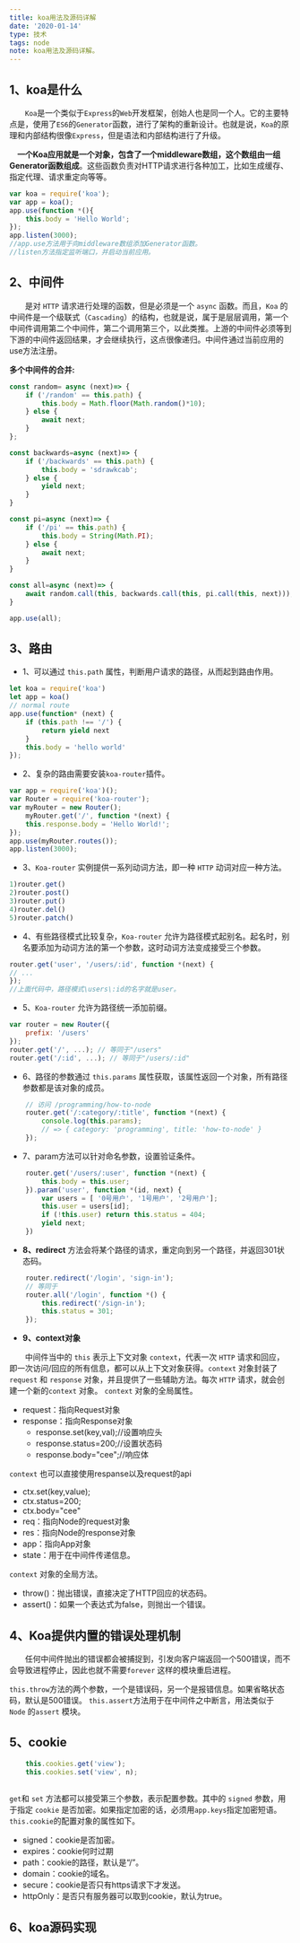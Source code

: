 ```yaml
---
title: koa用法及源码详解
date: '2020-01-14'
type: 技术
tags: node
note: koa用法及源码详解。
---
```

## 1、koa是什么

&#8195;&#8195;`Koa`是一个类似于`Express`的`Web`开发框架，创始人也是同一个人。它的主要特点是，使用了`ES6`的`Generator`函数，进行了架构的重新设计。也就是说，`Koa`的原理和内部结构很像`Express`，但是语法和内部结构进行了升级。


**&#8195;一个Koa应用就是一个对象，包含了一个middleware数组，这个数组由一组Generator函数组成**。这些函数负责对HTTP请求进行各种加工，比如生成缓存、指定代理、请求重定向等等。
```javascript
var koa = require('koa');
var app = koa();
app.use(function *(){
    this.body = 'Hello World';
});
app.listen(3000);
//app.use方法用于向middleware数组添加Generator函数。
//listen方法指定监听端口，并启动当前应用。
```
## 2、中间件

&#8195;&#8195;是对 `HTTP` 请求进行处理的函数，但是必须是一个 `async` 函数。而且，`Koa` 的中间件是一个级联式（`Cascading`）的结构，也就是说，属于是层层调用，第一个中间件调用第二个中间件，第二个调用第三个，以此类推。上游的中间件必须等到下游的中间件返回结果，才会继续执行，这点很像递归。中间件通过当前应用的use方法注册。

**多个中间件的合并:**
```javascript
const random= async (next)=> {
    if ('/random' == this.path) {
        this.body = Math.floor(Math.random()*10);
    } else {
        await next;
    }
};

const backwards=async (next)=> {
    if ('/backwards' == this.path) {
        this.body = 'sdrawkcab';
    } else {
        yield next;
    }
}

const pi=async (next)=> {
    if ('/pi' == this.path) {
        this.body = String(Math.PI);
    } else {
        await next;
    }
}

const all=async (next)=> {
    await random.call(this, backwards.call(this, pi.call(this, next)));
}

app.use(all);
```
## 3、路由

+ 1、可以通过 `this.path` 属性，判断用户请求的路径，从而起到路由作用。
```javascript
let koa = require('koa')
let app = koa()
// normal route
app.use(function* (next) {
    if (this.path !== '/') {
        return yield next
    }
    this.body = 'hello world'
});
```
+ 2、复杂的路由需要安装`koa-router`插件。
```javascript
var app = require('koa')();
var Router = require('koa-router');
var myRouter = new Router();
    myRouter.get('/', function *(next) {
    this.response.body = 'Hello World!';
});
app.use(myRouter.routes());
app.listen(3000);
```
+ 3、`Koa-router` 实例提供一系列动词方法，即一种 `HTTP` 动词对应一种方法。
```javascript
1)router.get()
2)router.post()
3)router.put()
4)router.del()
5)router.patch()
```
+ 4、有些路径模式比较复杂，`Koa-router` 允许为路径模式起别名。起名时，别名要添加为动词方法的第一个参数，这时动词方法变成接受三个参数。
```javascript
router.get('user', '/users/:id', function *(next) {
// ...
});
//上面代码中，路径模式\users\:id的名字就是user。
```
+ 5、`Koa-router` 允许为路径统一添加前缀。
```javascript
var router = new Router({
    prefix: '/users'
});
router.get('/', ...); // 等同于"/users"
router.get('/:id', ...); // 等同于"/users/:id"
```
+ 6、路径的参数通过 `this.params` 属性获取，该属性返回一个对象，所有路径参数都是该对象的成员。

```javascript
    // 访问 /programming/how-to-node
    router.get('/:category/:title', function *(next) {
        console.log(this.params);
        // => { category: 'programming', title: 'how-to-node' }
    });
```
+ 7、param方法可以针对命名参数，设置验证条件。
```javascript
    router.get('/users/:user', function *(next) {
        this.body = this.user;
    }).param('user', function *(id, next) {
        var users = [ '0号用户', '1号用户', '2号用户'];
        this.user = users[id];
        if (!this.user) return this.status = 404;
        yield next;
    })
```
+ **8、redirect** 方法会将某个路径的请求，重定向到另一个路径，并返回301状态码。
```javascript
    router.redirect('/login', 'sign-in');
    // 等同于
    router.all('/login', function *() {
        this.redirect('/sign-in');
        this.status = 301;
    });
```
+ **9、context对象**

&#8195;&#8195;中间件当中的 `this` 表示上下文对象 `context`，代表一次 `HTTP` 请求和回应，即一次访问/回应的所有信息，都可以从上下文对象获得。`context` 对象封装了 `request` 和 `response` 对象，并且提供了一些辅助方法。每次 `HTTP` 请求，就会创建一个新的`context` 对象。
`context` 对象的全局属性。
+  request：指向Request对象
+  response：指向Response对象
    + response.set(key,val);//设置响应头
    + response.status=200;//设置状态码
    + response.body="cee";//响应体

`context` 也可以直接使用respanse以及request的api
+ ctx.set(key,value);
+ ctx.status=200;
+ ctx.body="cee"    
+ req：指向Node的request对象
+ res：指向Node的response对象
+ app：指向App对象
+ state：用于在中间件传递信息。

`context` 对象的全局方法。
+ throw()：抛出错误，直接决定了HTTP回应的状态码。
+ assert()：如果一个表达式为false，则抛出一个错误。

## 4、Koa提供内置的错误处理机制
&#8195;&#8195;任何中间件抛出的错误都会被捕捉到，引发向客户端返回一个500错误，而不会导致进程停止，因此也就不需要`forever` 这样的模块重启进程。

`this.throw`方法的两个参数，一个是错误码，另一个是报错信息。如果省略状态码，默认是500错误。
`this.assert`方法用于在中间件之中断言，用法类似于 `Node` 的`assert` 模块。
## 5、cookie
```javascript
    this.cookies.get('view');
    this.cookies.set('view', n);
    
```
`get`和 `set` 方法都可以接受第三个参数，表示配置参数。其中的 `signed` 参数，用于指定 `cookie` 是否加密。如果指定加密的话，必须用`app.keys`指定加密短语。
`this.cookie`的配置对象的属性如下。
+ signed：cookie是否加密。
+ expires：cookie何时过期
+ path：cookie的路径，默认是“/”。
+ domain：cookie的域名。
+ secure：cookie是否只有https请求下才发送。
+ httpOnly：是否只有服务器可以取到cookie，默认为true。

## 6、koa源码实现
